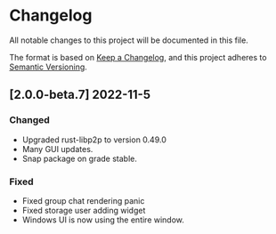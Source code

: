 # Changelog

All notable changes to this project will be documented in this file.

The format is based on [Keep a Changelog](https://keepachangelog.com/en/1.0.0/),
and this project adheres to [Semantic Versioning](https://semver.org/spec/v2.0.0.html).


## [2.0.0-beta.7] 2022-11-5

### Changed

- Upgraded rust-libp2p to version 0.49.0
- Many GUI updates.
- Snap package on grade stable.

### Fixed

- Fixed group chat rendering panic
- Fixed storage user adding widget
- Windows UI is now using the entire window.

